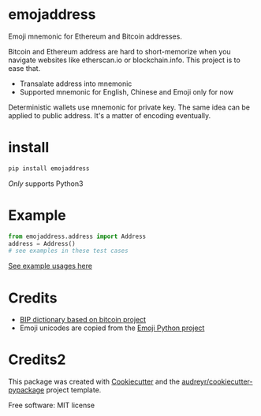 emojaddress
===========

Emoji mnemonic for Ethereum and Bitcoin addresses.

Bitcoin and Ethereum address are hard to short-memorize when you navigate websites like etherscan.io or blockchain.info. This project is to ease that.

- Transalate address into mnemonic
- Supported mnemonic for English, Chinese and Emoji only for now

Deterministic wallets use mnemonic for private key. The same idea can be applied to public address. It's a matter of encoding eventually.


install
=======

```bash
pip install emojaddress
```

*Only* supports Python3


Example
=======

```Python
from emojaddress.address import Address
address = Address()
# see examples in these test cases
```
[See example usages here](https://github.com/MerkleData/emojaddress/blob/master/tests/test_emojaddress.py)


Credits
=======

- [BIP dictionary based on bitcoin project](https://github.com/bitcoin/bips/tree/master/bip-0039)
- Emoji unicodes are copied from the [Emoji Python project](https://github.com/carpedm20/emoji)


Credits2
=======

This package was created with [Cookiecutter](https://github.com/MerkleData/emojaddress/blob/master/tests/test_emojaddress.py) and the [audreyr/cookiecutter-pypackage](https://github.com/audreyr/cookiecutter-pypackage) project template.


Free software: MIT license


